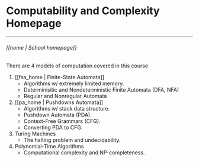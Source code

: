 # Computability and Complexity Homepage
---
###### [[home | School homepage]]

There are 4 models of computation covered in this course
  1. [[fsa_home | Finite-State Automata]]
      - Algorithms w/ extremely limited memory.
      - Determinisitic and Nondeterministic Finite Automata (DFA, NFA)
      - Regular and Nonregular Automata
  2. [[pa_home | Pushdowns Automata]]
      - Algorithms w/ stack data structure.
      - Pushdown Automata (PDA).
      - Context-Free Grammars (CFG).
      - Converting PDA to CFG.
  3. Turing Machines
      - The halting problem and undecidability.
  4. Polynomial-Time Algorithms
      - Computational complexity and NP-completeness.